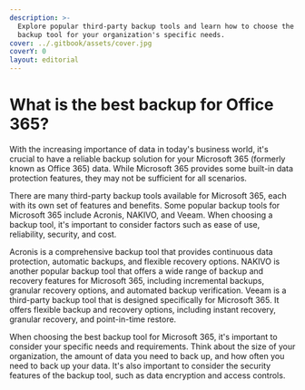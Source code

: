 ```yaml
---
description: >-
  Explore popular third-party backup tools and learn how to choose the right
  backup tool for your organization's specific needs.
cover: ../.gitbook/assets/cover.jpg
coverY: 0
layout: editorial
---
```


# What is the best backup for Office 365?

With the increasing importance of data in today's business world, it's crucial to have a reliable backup solution for your Microsoft 365 (formerly known as Office 365) data. While Microsoft 365 provides some built-in data protection features, they may not be sufficient for all scenarios.

There are many third-party backup tools available for Microsoft 365, each with its own set of features and benefits. Some popular backup tools for Microsoft 365 include Acronis, NAKIVO, and Veeam. When choosing a backup tool, it's important to consider factors such as ease of use, reliability, security, and cost.

Acronis is a comprehensive backup tool that provides continuous data protection, automatic backups, and flexible recovery options. NAKIVO is another popular backup tool that offers a wide range of backup and recovery features for Microsoft 365, including incremental backups, granular recovery options, and automated backup verification. Veeam is a third-party backup tool that is designed specifically for Microsoft 365. It offers flexible backup and recovery options, including instant recovery, granular recovery, and point-in-time restore.

When choosing the best backup tool for Microsoft 365, it's important to consider your specific needs and requirements. Think about the size of your organization, the amount of data you need to back up, and how often you need to back up your data. It's also important to consider the security features of the backup tool, such as data encryption and access controls.
